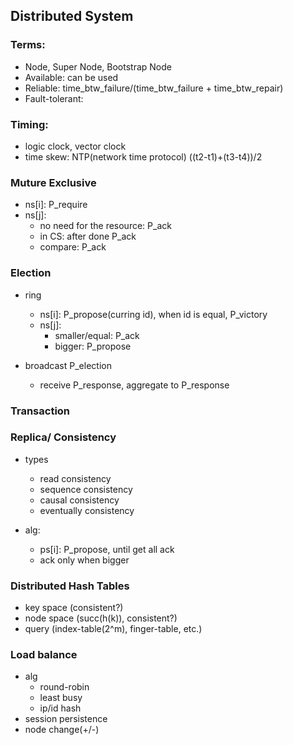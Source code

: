 ## Distributed System

### Terms:

- Node, Super Node, Bootstrap Node
- Available: can be used
- Reliable: time_btw_failure/(time_btw_failure + time_btw_repair)
- Fault-tolerant: 

### Timing: 

- logic clock, vector clock
- time skew: NTP(network time protocol) ((t2-t1)+(t3-t4))/2 

### Muture Exclusive

- ns[i]: P_require
- ns[j]:
	- no need for the resource: P_ack
	- in CS: after done P_ack
	- compare: P_ack

### Election

- ring
	- ns[i]: P_propose(curring id), when id is equal, P_victory
	- ns[j]:
		- smaller/equal: P_ack
		- bigger: P_propose

- broadcast P_election
	- receive P_response, aggregate to P_response

### Transaction

### Replica/ Consistency

- types
	- read consistency
	- sequence consistency
	- causal consistency
	- eventually consistency

- alg:
	- ps[i]: P_propose, until get all ack
	- ack only when bigger

### Distributed Hash Tables

- key space  (consistent?)
- node space (succ(h(k)), consistent?)
- query      (index-table(2^m), finger-table, etc.)

### Load balance

- alg
	- round-robin
	- least busy
	- ip/id hash
- session persistence
- node change(+/-)